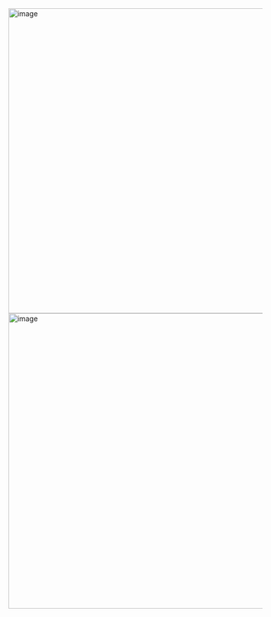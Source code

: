 <img width="605" alt="image" src="https://github.com/user-attachments/assets/b6654f86-6370-4c87-ae26-996cd83d4e4c" />

<img width="586" alt="image" src="https://github.com/user-attachments/assets/1870c375-8a9c-4811-8bf4-bf231070322e" />

